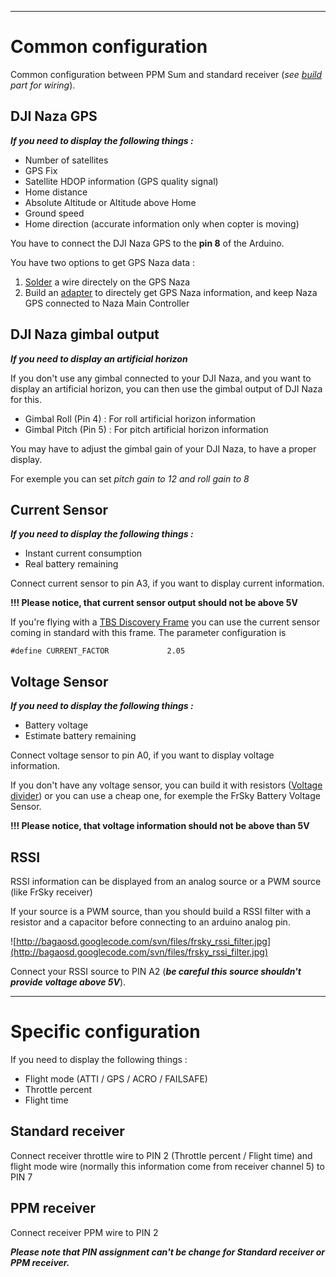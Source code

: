 
---

# Common configuration #
Common configuration between PPM Sum and standard receiver (_see [build](HowTo.md) part for wiring_).


## DJI Naza GPS ##

_**If you need to display the following things :**_

  * Number of satellites
  * GPS Fix
  * Satellite HDOP information (GPS quality signal)
  * Home distance
  * Absolute Altitude or Altitude above Home
  * Ground speed
  * Home direction (accurate information only when copter is moving)

You have to connect the DJI Naza GPS to the **pin 8** of the Arduino.

You have two options to get GPS Naza data :

  1. [Solder](uBloxSolder.md) a wire directely on the GPS Naza
  1. Build an [adapter](NazaConnector.md) to directely get GPS Naza information, and keep Naza GPS connected to Naza Main Controller


## DJI Naza gimbal output ##

_**If you need to display an artificial horizon**_

If you don't use any gimbal connected to your DJI Naza, and you want to display an artificial horizon, you can then use the gimbal output of DJI Naza for this.
  * Gimbal Roll  (Pin 4) : For roll artificial horizon information
  * Gimbal Pitch (Pin 5) : For pitch artificial horizon information

You may have to adjust the gimbal gain of your DJI Naza, to have a proper display.

For exemple you can set _pitch gain to 12 and roll gain to 8_


## Current Sensor ##

_**If you need to display the following things :**_

  * Instant current consumption
  * Real battery remaining

Connect current sensor to pin A3, if you want to display current information.

**!!! Please notice, that current sensor output should not be above 5V**

If you're flying with a [TBS Discovery Frame](http://team-blacksheep.com) you can use the current sensor coming in standard with this frame.
The parameter configuration is
```
#define CURRENT_FACTOR             2.05  
```


## Voltage Sensor ##

_**If you need to display the following things :**_

  * Battery voltage
  * Estimate battery remaining

Connect voltage sensor to pin A0, if you want to display voltage information.

If you don't have any voltage sensor, you can build it with resistors ([Voltage divider](http://en.wikipedia.org/wiki/Voltage_divider)) or you can use a cheap one, for exemple the FrSky Battery Voltage Sensor.

**!!! Please notice, that voltage information should not be above than 5V**

## RSSI ##

RSSI information can be displayed from an analog source or a PWM source (like FrSky receiver)

If your source is a PWM source, than you should build a RSSI filter with a resistor and a capacitor before connecting to an arduino analog pin.

![http://bagaosd.googlecode.com/svn/files/frsky_rssi_filter.jpg](http://bagaosd.googlecode.com/svn/files/frsky_rssi_filter.jpg)

Connect your RSSI source to PIN A2 (_**be careful this source shouldn't provide voltage above 5V**_).



---

# Specific configuration #

If you need to display the following things :

  * Flight mode (ATTI / GPS / ACRO / FAILSAFE)
  * Throttle percent
  * Flight time


## Standard receiver ##

Connect receiver throttle wire to PIN 2 (Throttle percent / Flight time) and flight mode wire (normally this information come from receiver channel 5) to PIN 7


## PPM receiver ##

Connect receiver PPM wire to PIN 2


_**Please note that PIN assignment can't be change for Standard receiver or PPM receiver.**_